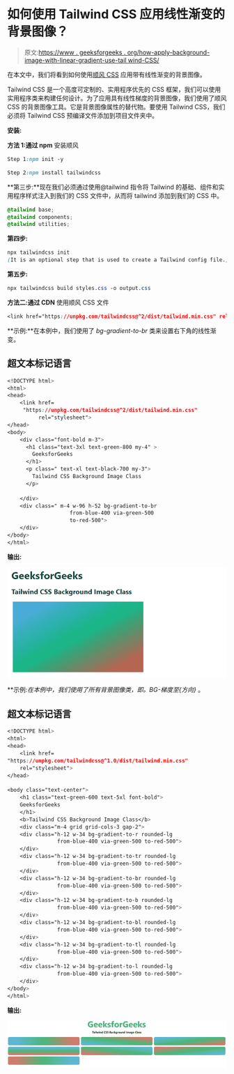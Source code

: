 # 如何使用 Tailwind CSS 应用线性渐变的背景图像？

> 原文:[https://www . geeksforgeeks . org/how-apply-background-image-with-linear-gradient-use-tail wind-CSS/](https://www.geeksforgeeks.org/how-to-apply-background-image-with-linear-gradient-using-tailwind-css/)

在本文中，我们将看到如何使用[顺风 CSS](https://www.geeksforgeeks.org/css-tailwind-introduction/) 应用带有线性渐变的背景图像。

Tailwind CSS 是一个高度可定制的、实用程序优先的 CSS 框架，我们可以使用实用程序类来构建任何设计。为了应用具有线性梯度的背景图像，我们使用了顺风 CSS 的背景图像工具。它是背景图像属性的替代物。要使用 Tailwind CSS，我们必须将 Tailwind CSS 预编译文件添加到项目文件夹中。

**安装:**

**方法 1:通过 npm** 安装顺风

```css
Step 1:npm init -y
```

```css
Step 2:npm install tailwindcss
```

**第三步:**现在我们必须通过使用@tailwind 指令将 Tailwind 的基础、组件和实用程序样式注入到我们的 CSS 文件中，从而将 tailwind 添加到我们的 CSS 中。

```css
@tailwind base;  
@tailwind components;  
@tailwind utilities;
```

**第四步:**

```css
npx tailwindcss init
(It is an optional step that is used to create a Tailwind config file.)
```

**第五步:**

```css
npx tailwindcss build styles.css -o output.css  
```

**方法二:通过 CDN** 使用顺风 CSS 文件

```css
<link href="https://unpkg.com/tailwindcss@^2/dist/tailwind.min.css" rel="stylesheet">
```

**示例:**在本例中，我们使用了 *bg-gradient-to-br* 类来设置右下角的线性渐变。

## 超文本标记语言

```css
<!DOCTYPE html>
<html>
<head>
    <link href=
     "https://unpkg.com/tailwindcss@^2/dist/tailwind.min.css" 
          rel="stylesheet">
</head>
<body>
    <div class="font-bold m-3">
      <h1 class="text-3xl text-green-800 my-4" >
        GeeksforGeeks
      </h1>
      <p class=" text-xl text-black-700 my-3">
        Tailwind CSS Background Image Class
      </p>

    </div>
    <div class=" m-4 w-96 h-52 bg-gradient-to-br
                    from-blue-400 via-green-500 
                    to-red-500">
    </div>
</body>
</html>
```

**输出:**

![](img/2574f8fb1a048ad2986dc282268842e3.png)

**示例:**在本例中，我们使用了所有背景图像类，即*。BG-梯度至{方向}* 。

## 超文本标记语言

```css
<!DOCTYPE html>
<html>
<head>
    <link href=
"https://unpkg.com/tailwindcss@^1.0/dist/tailwind.min.css"
    rel="stylesheet">
</head>

<body class="text-center">
    <h1 class="text-green-600 text-5xl font-bold">
    GeeksforGeeks
    </h1>
    <b>Tailwind CSS Background Image Class</b>
    <div class="m-4 grid grid-cols-3 gap-2">
    <div class="h-12 w-34 bg-gradient-to-r rounded-lg 
                from-blue-400 via-green-500 to-red-500">
    </div>
    <div class="h-12 w-34 bg-gradient-to-tr rounded-lg 
                from-blue-400 via-green-500 to-red-500">
    </div>
    <div class="h-12 w-34 bg-gradient-to-br rounded-lg 
                from-blue-400 via-green-500 to-red-500">
    </div>
    <div class="h-12 w-34 bg-gradient-to-b rounded-lg 
                from-blue-400 via-green-500 to-red-500">
    </div>
    <div class="h-12 w-34 bg-gradient-to-bl rounded-lg  
                from-blue-400 via-green-500 to-red-500">
    </div>
    <div class="h-12 w-34 bg-gradient-to-tl rounded-lg 
                from-blue-400 via-green-500 to-red-500">
    </div>
    <div class="h-12 w-34 bg-gradient-to-l rounded-lg  
                from-blue-400 via-green-500 to-red-500">
    </div>
</body>
</html>
```

**输出:**

![](img/d9a63cedbea778f13aace0ccaa92b88b.png)